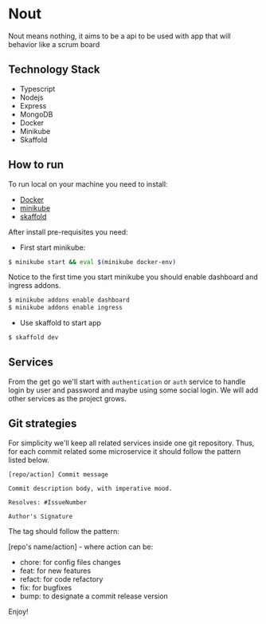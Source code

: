 # Nout

Nout means nothing, it aims to be a api to be used with app that will behavior like a scrum board

## Technology Stack

- Typescript
- Nodejs
- Express
- MongoDB
- Docker
- Minikube
- Skaffold

## How to run

To run local on your machine you need to install:

- [Docker](https://docs.docker.com/engine/install/ubuntu/)
- [minikube](https://minikube.sigs.k8s.io/docs/start/)
- [skaffold](https://skaffold.dev/docs/install/)

After install pre-requisites you need:

- First start minikube:

```sh
$ minikube start && eval $(minikube docker-env)
```

Notice to the first time you start minikube you should enable dashboard and ingress addons.

```sh
$ minikube addons enable dashboard
$ minikube addons enable ingress
```

- Use skaffold to start app

```sh
$ skaffold dev
```

## Services

From the get go we'll start with `authentication` or `auth` service to handle login by user and password and maybe using some social login. We will add other services as the project grows.

## Git strategies

For simplicity we'll keep all related services inside one git repository. Thus, for each commit related some microservice it should follow the pattern listed below.

```
[repo/action] Commit message

Commit description body, with imperative mood.

Resolves: #IssueNumber

Author's Signature
```

The tag should follow the pattern:

[repo's name/action] - where action can be:

- chore: for config files changes
- feat: for new features
- refact: for code refactory
- fix: for bugfixes
- bump: to designate a commit release version

Enjoy!
